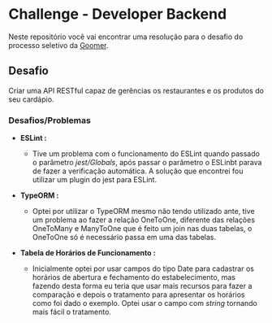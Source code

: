 # Challenge - Developer Backend
Neste repositório você vai encontrar uma resolução para o desafio do processo seletivo da [Goomer](https://goomer.com.br/).

## Desafio
Criar uma API RESTful capaz de gerências os restaurantes e os produtos do seu cardápio.

### Desafios/Problemas

  * __ESLint :__ 
    - Tive um problema com o funcionamento do ESLint quando passado o parâmetro *jest/Globals*, após passar o parâmetro o ESLinbt parava de fazer a verificação automática. A solução que encontrei fou utilizar um plugin do jest para ESLint. 

  * __TypeORM :__ 
    - Optei por utilizar o TypeORM mesmo não tendo utilizado ante, tive um problema ao fazer a relação OneToOne, diferente das relações OneToMany e ManyToOne que é feito um join nas duas tabelas, o OneToOne só é necessário passa em uma das tabelas.

  * __Tabela de Horários de Funcionamento :__
    - Inicialmente optei por usar campos do tipo Date para cadastrar os horários de abertura e fechamento do estabelecimento, mas fazendo desta forma eu teria que usar mais recursos para fazer a comparação e depois o tratamento para apresentar os horários como foi dado o exemplo. Optei usar o campo com _string_ tornando mais fácil o tratamento.